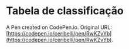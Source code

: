 # Tabela de classificação

A Pen created on CodePen.io. Original URL: [https://codepen.io/ceribelli/pen/RwKZvYb](https://codepen.io/ceribelli/pen/RwKZvYb).


